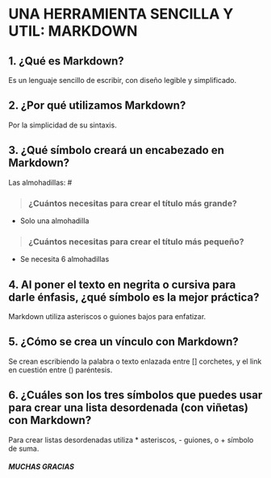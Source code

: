 # UNA HERRAMIENTA SENCILLA Y UTIL: MARKDOWN

## 1. **¿Qué es Markdown?**

Es un lenguaje sencillo de escribir, con diseño legible y simplificado.

## 2. **¿Por qué utilizamos Markdown?**

Por la simplicidad de su sintaxis.

## 3. **¿Qué símbolo creará un encabezado en Markdown?**

Las almohadillas: #

> ### **¿Cuántos necesitas para crear el título más grande?**
- Solo una almohadilla

> ### **¿Cuántos necesitas para crear el título más pequeño?**
- Se necesita 6 almohadillas

## 4. **Al poner el texto en negrita o cursiva para darle énfasis, ¿qué símbolo es la mejor práctica?**

Markdown utiliza asteriscos o guiones bajos para enfatizar.

## 5. **¿Cómo se crea un vínculo con Markdown?**

Se crean escribiendo la palabra o texto enlazada entre [] corchetes, y el link en cuestión entre () paréntesis.

## 6. **¿Cuáles son los tres símbolos que puedes usar para crear una lista desordenada (con viñetas) con Markdown?**
Para crear listas desordenadas utiliza * asteriscos, - guiones, o + símbolo de suma.



#### _MUCHAS GRACIAS_
